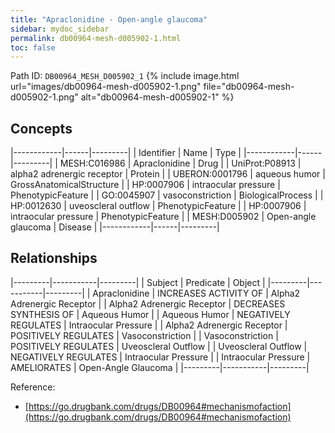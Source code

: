 ```yaml
---
title: "Apraclonidine - Open-angle glaucoma"
sidebar: mydoc_sidebar
permalink: db00964-mesh-d005902-1.html
toc: false 
---
```



Path ID: `DB00964_MESH_D005902_1`
{% include image.html url="images/db00964-mesh-d005902-1.png" file="db00964-mesh-d005902-1.png" alt="db00964-mesh-d005902-1" %}

## Concepts

|------------|------|---------|
| Identifier | Name | Type    |
|------------|------|---------|
| MESH:C016986 | Apraclonidine | Drug |
| UniProt:P08913 | alpha2 adrenergic receptor | Protein |
| UBERON:0001796 | aqueous humor | GrossAnatomicalStructure |
| HP:0007906 | intraocular pressure | PhenotypicFeature |
| GO:0045907 | vasoconstriction | BiologicalProcess |
| HP:0012630 | uveoscleral outflow | PhenotypicFeature |
| HP:0007906 | intraocular pressure | PhenotypicFeature |
| MESH:D005902 | Open-angle glaucoma | Disease |
|------------|------|---------|

## Relationships

|---------|-----------|---------|
| Subject | Predicate | Object  |
|---------|-----------|---------|
| Apraclonidine | INCREASES ACTIVITY OF | Alpha2 Adrenergic Receptor |
| Alpha2 Adrenergic Receptor | DECREASES SYNTHESIS OF | Aqueous Humor |
| Aqueous Humor | NEGATIVELY REGULATES | Intraocular Pressure |
| Alpha2 Adrenergic Receptor | POSITIVELY REGULATES | Vasoconstriction |
| Vasoconstriction | POSITIVELY REGULATES | Uveoscleral Outflow |
| Uveoscleral Outflow | NEGATIVELY REGULATES | Intraocular Pressure |
| Intraocular Pressure | AMELIORATES | Open-Angle Glaucoma |
|---------|-----------|---------|

Reference: 
  - [https://go.drugbank.com/drugs/DB00964#mechanismofaction](https://go.drugbank.com/drugs/DB00964#mechanismofaction)
